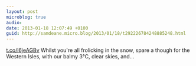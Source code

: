 ```yaml
---
layout: post
microblog: true
audio: 
date: 2013-01-18 12:07:49 +0100
guid: http://samdeane.micro.blog/2013/01/18/t292226784248885248.html
---
```

[t.co/l6jeAGBv](http://t.co/l6jeAGBv) Whilst you're all frolicking in the snow, spare a though for the Western Isles, with our balmy 3°C, clear skies, and...
